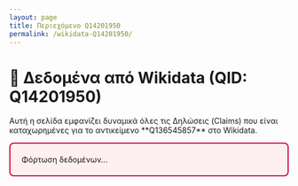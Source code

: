 ```yaml
---
layout: page
title: Περιεχόμενο Q14201950
permalink: /wikidata-Q14201950/
---
```


# 🔎 Δεδομένα από Wikidata (QID: Q14201950)

<p>Αυτή η σελίδα εμφανίζει δυναμικά όλες τις Δηλώσεις (Claims) που είναι καταχωρημένες για το αντικείμενο **Q136545857** στο Wikidata.</p>

<div id="wikidata-full-content" style="border: 2px solid #CC0033; padding: 20px; background-color: #FEF0F0; border-radius: 8px;">
  Φόρτωση δεδομένων...
</div>

<script>
// QID: Το συγκεκριμένο αντικείμενο που ζητήθηκε
const QID = 'Q136545857'; 

// URL για ανάκτηση Labels, Descriptions και Claims
const WIKIDATA_API_URL = `https://www.wikidata.org/w/api.php?action=wbgetentities&ids=${QID}&props=labels|descriptions|claims&languages=el|en&format=json&origin=*`;

const contentDiv = document.getElementById('wikidata-full-content');

// Βοηθητική συνάρτηση για την εξαγωγή της τιμής από το JSON
function getClaimValue(claim) {
    if (!claim.mainsnak || !claim.mainsnak.datavalue) {
        return '— Άγνωστη Τιμή —';
    }
    const dataValue = claim.mainsnak.datavalue;
    const type = dataValue.type;

    switch (type) {
        case 'wikibase-entityid':
            // Για αντικείμενα (π.χ., QID), επιστρέφουμε τον ID
            return dataValue.value.id;
        case 'time':
            // Για ημερομηνίες, μορφοποιούμε
            return dataValue.value.time.substring(1, 11);
        case 'string':
        case 'external-id':
            return dataValue.value;
        case 'monolingualtext':
            return dataValue.value.text + ` (${dataValue.value.language})`;
        case 'quantity':
            return dataValue.value.amount + ' ' + (dataValue.value.unit === '1' ? '' : dataValue.value.unit);
        default:
            return `[Τύπος: ${type}]`;
    }
}

fetch(WIKIDATA_API_URL)
  .then(response => response.json())
  .then(data => {
    const entity = data.entities[QID];

    if (!entity || entity.missing === "") {
        contentDiv.innerHTML = `<h3>Δεν βρέθηκαν δεδομένα για το QID: ${QID}</h3>`;
        return;
    }

    // 1. Βασικές πληροφορίες (Labels / Descriptions)
    // Χρησιμοποιούμε fallback αν δεν υπάρχουν Ελληνικά ή Αγγλικά
    const label_el = (entity.labels && entity.labels.el) ? entity.labels.el.value : (entity.labels && entity.labels.en) ? entity.labels.en.value : 'Χωρίς Τίτλο';
    const description_el = (entity.descriptions && entity.descriptions.el) ? entity.descriptions.el.value : (entity.descriptions && entity.descriptions.en) ? entity.descriptions.en.value : 'Χωρίς Περιγραφή';

    let html = `<h2>${label_el}</h2>`;
    html += `<p><strong>Περιγραφή:</strong> ${description_el}</p>`;
    html += `<p><a href="https://www.wikidata.org/wiki/${QID}" target="_blank">Προβολή στο Wikidata</a></p><hr>`;
    
    // 2. Πλήρης Λίστα Δηλώσεων (Claims)
    html += '<h3>Όλες οι Δηλώσεις (Claims):</h3><ul style="list-style-type: none; padding-left: 0;">';
    
    const claims = entity.claims;
    let claimsFound = false;

    for (const propertyId in claims) {
      if (claims.hasOwnProperty(propertyId)) {
        claimsFound = true;
        const claimsList = claims[propertyId];
        
        claimsList.forEach(claim => {
            const value = getClaimValue(claim);
            // Εμφανίζουμε την ιδιότητα (P-number) και την ακατέργαστη τιμή (Value)
            html += `<li style="margin-bottom: 5px;">
                        <strong><a href="https://www.wikidata.org/wiki/${propertyId}" target="_blank">${propertyId}</a>:</strong> ${value}
                    </li>`;
        });
      }
    }
    
    if (!claimsFound) {
        html += '<li>Δεν βρέθηκαν δηλώσεις (Claims) για αυτό το αντικείμενο.</li>';
    }


    html += '</ul>';

    contentDiv.innerHTML = html;

  })
  .catch(error => {
    console.error('Σφάλμα φόρτωσης Wikidata:', error);
    contentDiv.innerHTML = 'Σφάλμα φόρτωσης δεδομένων από το Wikidata API.';
  });
</script>
